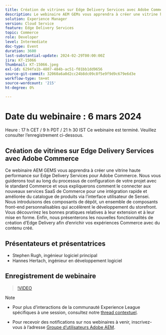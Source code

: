 ```yaml
---
title: Création de vitrines sur Edge Delivery Services avec Adobe Commerce
description: Le webinaire AEM GEMs vous apprendra à créer une vitrine haute performance sur Edge Delivery Services pour Adobe Commerce, qui couvre la configuration de projet, l’intégration du SaaS Commerce, les composants front-end personnalisables et les nouvelles fonctionnalités de création pour améliorer les expériences Commerce.
solution: Experience Manager
version: Cloud Service
feature: Edge Delivery Services
topic: Commerce
role: Developer
level: Intermediate
doc-type: Event
duration: 3600
last-substantial-update: 2024-02-29T00:00:00Z
jira: KT-15066
thumbnail: KT-15066.jpeg
exl-id: 6294fa1b-4807-484b-ac51-f01bb1dd9656
source-git-commit: 32060a6a0d2cc24b8dc09c8f5e9f9d9c679e6d3e
workflow-type: tm+mt
source-wordcount: '215'
ht-degree: 0%

---
```


# Date du webinaire : 6 mars 2024

Heure : 17 h CET / 9 h PDT / 21 h 30 IST
Ce webinaire est terminé. Veuillez consulter l’enregistrement ci-dessous.

## Création de vitrines sur Edge Delivery Services avec Adobe Commerce

Ce webinaire AEM GEMS vous apprendra à créer une vitrine haute performance sur Edge Delivery Services pour Adobe Commerce. Nous vous guiderons tout au long du processus de configuration de votre projet avec le standard Commerce et vous expliquerons comment le connecter aux nouveaux services SaaS de Commerce pour une intégration rapide et améliorée du catalogue de produits via l’interface utilisateur de Sensei. Nous introduisons des composants de dépôt, un ensemble de composants front-end personnalisables qui accélèrent le développement du storefront. Vous découvrirez les bonnes pratiques relatives à leur extension et à leur mise en forme. Enfin, nous présenterons les nouvelles fonctionnalités de création d’Edge Delivery afin d’enrichir vos expériences Commerce avec du contenu créé.

## Présentateurs et présentatrices

* Stephen Rugh, ingénieur logiciel principal
* Hannes Hertach, ingénieur en développement logiciel

## Enregistrement de webinaire

>[!VIDEO](https://video.tv.adobe.com/v/3427729)

>[!NOTE]
> 
>* Pour plus d’interactions de la communauté Experience League spécifiques à une session, consultez notre [thread contextuel](https://adobe.ly/48m4dEm).
>
>* Pour recevoir des notifications sur nos webinaires à venir, inscrivez-vous à l’adresse [Groupe d’utilisateurs Adobe AEM](https://aem-augs.adobe.com/).

